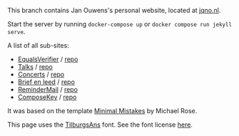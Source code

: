 This branch contains Jan Ouwens's personal website, located at [jqno.nl](http://jqno.nl).

Start the server by running `docker-compose up` or `docker compose run jekyll serve`.

A list of all sub-sites:

- [EqualsVerifier](https://jqno.nl/equalsverifier/) / [repo](https://github.com/jqno/equalsverifier)
- [Talks](https://jqno.nl/talks/) / [repo](https://github.com/jqno/talks)
- [Concerts](https://jqno.nl/concerts/) / [repo](https://github.com/jqno/concerts)
- [Brief en leed](https://jqno.nl/briefenleed/) / [repo](https://github.com/jqno/briefenleed)
- [ReminderMail](https://jqno.nl/remindermail/) / [repo](https://github.com/jqno/remindermail)
- [ComposeKey](https://jqno.nl/ComposeKey.alfredsnippets/) / [repo](https://github.com/jqno/ComposeKey.alfredsnippets)

It was based on the template [Minimal Mistakes](https://mmistakes.github.io/minimal-mistakes/) by Michael Rose.

This page uses the [TilburgsAns](https://www.tilburgsans.nl/) font. See the font license [here](assets/tilburgsans/Ans%20Font%20License-AFL.pdf).

